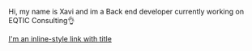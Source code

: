 Hi, my name is Xavi and im a Back end developer currently working on EQTIC Consulting👌

[I'm an inline-style link with title]([https://www.google.com](https://www.linkedin.com/in/xavi-garcia-rizos-158804275/) "LinkedIn")

